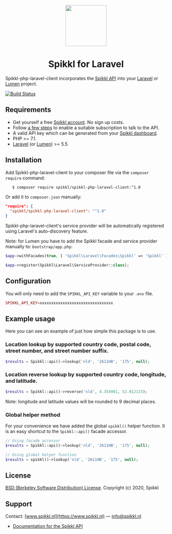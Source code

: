 <p align="center">
    <img src="https://spikkl.nl/images/hub/github/laravel.png" width="128" height="128" />
</p>
<h1 align="center">Spikkl for Laravel</h1>

Spikkl-php-laravel-client incorporates the [Spikkl API](https://www.spikkl.nl/documentation) into your [Laravel](https://www.laravel.com) or [Lumen](https://lumen.laravel.com) project.

[![Build Status](https://travis-ci.org/spikkl/spikkl-php-laravel-client.png)](https://travis-ci.org/spikkl/spikkl-php-laravel-client)

## Requirements ##

+ Get yourself a free [Spikkl account](https://www.spikkl.nl/signup). No sign up costs.
+ Follow [a few steps](https://www.spikkl.nl/account/billing) to enable a suitable subscription to talk to the API.
+ A valid API key which can be generated from your [Spikkl dashboard](https://www.spikkl.nl/credentials).
+ PHP >= 7.1.
+ [Laravel](https://www.laravel.com) (or [Lumen](https://lumen.laravel.com)) >= 5.5

## Installation ##
Add Spikkl-php-laravel-client to your composer file via the `composer require` command:

```bash
   $ composer require spikkl/spikkl-php-laravel-client:^1.0
``` 

Or add it to `composer.json` manually:

```json
"require": {
  "spikkl/spikkl-php-laravel-client": "^1.0"
}
```

Spikkl-php-laravel-client's service provider will be automatically registered using Laravel's auto-discovery feature.

Note: for Lumen you have to add the Spikkl facade and service provider manually to: `bootstrap/app.php`:

```php
$app->withFacades(true, [ 'Spikkl\Laravel\Facades\Spikkl' => 'Spikkl' ]);

$app->register(Spikkl\Laravel\ServiceProvider::class);
```

## Configuration ##
You will only need to  add the `SPIKKL_API_KEY` variable to your `.env` file.

```php
SPIKKL_API_KEY=xxxxxxxxxxxxxxxxxxxxxxxxxxxxxxxx
```

## Example usage
Here you can see an example of just how simple this package is to use.

### Location lookup by supported country code, postal code, street number, and street number suffix.

```php
$results = Spikkl::api()->lookup('nld', '2611HB', '175', null);
```

### Location reverse lookup by supported country code, longitude, and latitude.

```php
$results = Spikkl::api()->reverse('nld', 4.354901, 52.012133);
```
Note: longitude and latitude values will be rounded to 9 decimal places.

### Global helper method
For your convenience we have added the global `spikkl()` helper  function. It is an easy shortcut to the `Spikkl::api()` facade accessor.

```php
// Using facade accessor
$results = Spikkl::api()->lookup('nld', '2611HB', '175', null);

// Using global helper function
$results = spikkl()->lookup('nld', '2611HB', '175', null);
```

## License

[BSD (Berkeley Software Distribution) License](http://www.opensource.org/licenses/bsd-license.php). Copyright (c) 2020, Spikkl

## Support

Contact: [www.spikkl.nl](https://www.spikkl.nl) — info@spikkl.nl

* [Documentation for the Spikkl API](https://www.spikkl.nl/documentation/)